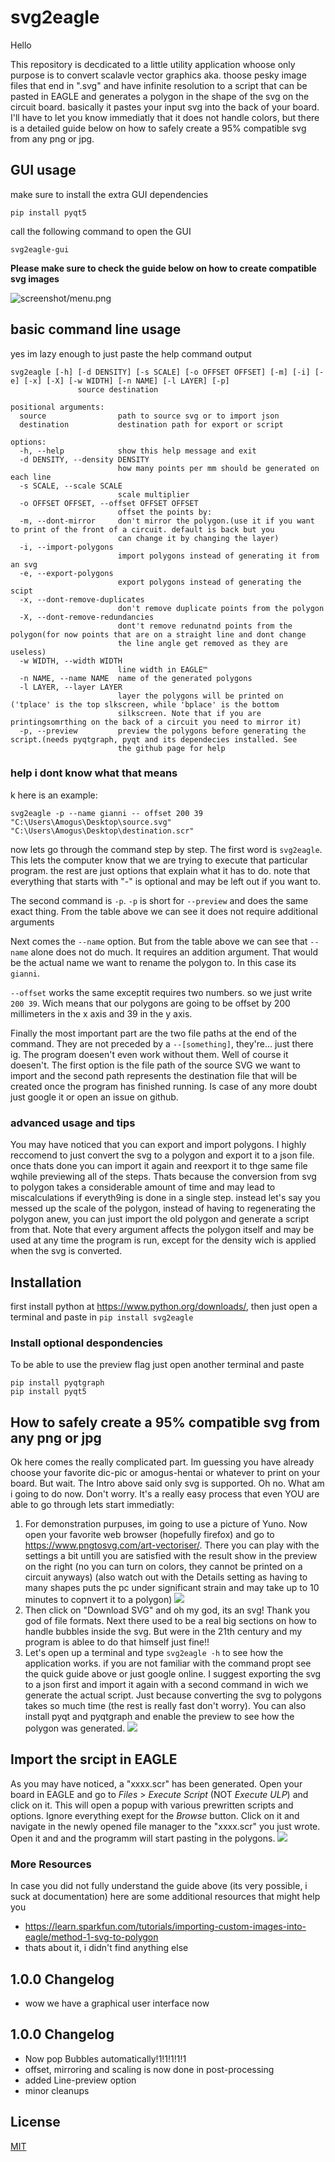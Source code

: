 # svg2eagle

Hello 

This repository is decdicated to a little utility application whoose only purpose is to convert scalavle vector graphics aka. thoose pesky image files that end in ".svg" and have infinite resolution to a script that can be pasted in EAGLE and generates a polygon in the shape of the svg on the circuit board. basically it pastes your input svg into the back of your board. I'll have to let you know immediatly that it does not handle colors, but there is a detailed guide below on how to safely create a 95% compatible svg from any png or jpg.

## GUI usage

make sure to install the extra GUI dependencies

```shell
pip install pyqt5
```

call the following command to open the GUI

```shell
svg2eagle-gui
```

**Please make sure to check the guide below on how to create compatible svg images**

![screenshot/menu.png](screenshot/menu.png)

## basic command line usage 
yes im lazy enough to just paste the help command output
```
svg2eagle [-h] [-d DENSITY] [-s SCALE] [-o OFFSET OFFSET] [-m] [-i] [-e] [-x] [-X] [-w WIDTH] [-n NAME] [-l LAYER] [-p]
               source destination

positional arguments:
  source                path to source svg or to import json
  destination           destination path for export or script

options:
  -h, --help            show this help message and exit
  -d DENSITY, --density DENSITY
                        how many points per mm should be generated on each line
  -s SCALE, --scale SCALE
                        scale multiplier
  -o OFFSET OFFSET, --offset OFFSET OFFSET
                        offset the points by:
  -m, --dont-mirror     don't mirror the polygon.(use it if you want to print of the front of a circuit. default is back but you
                        can change it by changing the layer)
  -i, --import-polygons
                        import polygons instead of generating it from an svg
  -e, --export-polygons
                        export polygons instead of generating the scipt
  -x, --dont-remove-duplicates
                        don't remove duplicate points from the polygon
  -X, --dont-remove-redundancies
                        dont't remove redunatnd points from the polygon(for now points that are on a straight line and dont change
                        the line angle get removed as they are useless)
  -w WIDTH, --width WIDTH
                        line width in EAGLE™
  -n NAME, --name NAME  name of the generated polygons
  -l LAYER, --layer LAYER
                        layer the polygons will be printed on ('tplace' is the top slkscreen, while 'bplace' is the bottom
                        silkscreen. Note that if you are printingsomrthing on the back of a circuit you need to mirror it)
  -p, --preview         preview the polygons before generating the script.(needs pyqtgraph, pyqt and its dependecies installed. See
                        the github page for help
```

### help i dont know what that means
k here is an example:
```
svg2eagle -p --name gianni -- offset 200 39 "C:\Users\Amogus\Desktop\source.svg" "C:\Users\Amogus\Desktop\destination.scr"
```
now lets go through the command step by step. The first word is `svg2eagle`. This lets the computer know that we are trying to execute that particular program. the rest are just options that explain what it has to do. note that everything that starts with "-" is optional and may be left out if you want to. 

The second command is `-p`. `-p` is short for `--preview` and does the same exact thing. From the table above we can see it does not require additional arguments

Next comes the `--name` option. But from the table above we can see that `--name` alone does not do much. It requires an addition argument. That would be the actual name we want to rename the polygon to. In this case its `gianni`. 

`--offset` works the same exceptit requires two numbers. so we just write `200 39`. Wich means that our polygons are going to be offset by 200 millimeters in the x axis and 39 in the y axis. 

Finally the most important part are the two file paths at the end of the command. They are not preceded by a `--[something]`, they're... just there ig. The program doesen't even work without them. Well of course it doesen't. The first option is the file path of the source SVG we want to import and the second path represents the destination file that will be created once the program has finished running. Is case of any more doubt just google it or open an issue on github.

### advanced usage and tips
You may have noticed that you can export and import polygons. I highly reccomend to just convert the svg to a polygon and export it to a json file. once thats done you can import it again and reexport it to thge same file wqhile previewing all of the steps. Thats because the conversion from svg to polygon takes a considerable amount of time and may lead to miscalculations if everyth9ing is done in a single step. instead let's say you messed up the scale of the polygon, instead of having to regenerating the polygon anew, you can just import the old polygon and generate a script from that. Note that every argument affects the polygon itself and may be used at any time the program is run, except for the density wich is applied when the svg is converted.

## Installation 
first install python at https://www.python.org/downloads/, then just open a terminal and paste in `pip install svg2eagle`

### Install optional despondencies

To be able to use the preview flag just open another terminal and paste 
```
pip install pyqtgraph
pip install pyqt5
```

## How to safely create a 95% compatible svg from any png or jpg

Ok here comes the really complicated part. Im guessing you have already choose your favorite dic-pic or amogus-hentai or whatever to print on your board. But wait. The Intro above said only svg is supported. Oh no. What am i going to do now. Don't worry. It's a really easy process that even YOU are able to go through lets start immediatly:

1. For demonstration purpuses, im going to use a picture of Yuno. Now open your favorite web browser (hopefully firefox) and go to https://www.pngtosvg.com/art-vectoriser/. There you can play with the settings a bit untill you are satisfied with the result show in the preview on the right (no you can turn on colors, they cannot be printed on a circuit anyways) (also watch out with the Details setting as having to many shapes puts the pc under significant strain and may take up to 10 minutes to copnvert it to a polygon)
   ![](screenshot/1.png)
2. Then click on "Download SVG" and oh my god, its an svg! Thank you god of file formats. Next there used to be a real big sections on how to handle bubbles inside the svg. But were in the 21th century and my program is ablee to do that himself just fine!!
3. Let's open up a terminal and type `svg2eagle -h` to see how the application works. if you are not familiar with the command propt see the quick guide above or just google online. I suggest exporting the svg to a json first and import it again with a second command in wich we generate the actual script. Just because converting the svg to polygons takes so much time (the rest is really fast don't worry). You can also install pyqt and pyqtgraph and enable the preview to see how the polygon was generated.  ![](screenshot/6.png)

## Import the srcipt in EAGLE
 As you may have noticed, a "xxxx.scr" has been generated. Open your board in EAGLE and go to *Files* > *Execute Script* (NOT *Execute ULP*) and click on it. This will open a popup with various prewritten scripts and options. Ignore everything exept for the *Browse*  button. Click on it and navigate in the newly opened file manager to the "xxxx.scr" you just wrote. Open it and and the programm will start pasting in the polygons. ![](screenshot/7.png)
### More Resources
In case you did not fully understand the guide above (its very possible, i suck at documentation) here are some additional resources that might help you
- https://learn.sparkfun.com/tutorials/importing-custom-images-into-eagle/method-1-svg-to-polygon
- thats about it, i didn't find anything else

## 1.0.0 Changelog

- wow we have a graphical user interface now

## 1.0.0 Changelog

- Now pop Bubbles automatically!1!1!1!1!1
- offset, mirroring and scaling is now done in post-processing
- added Line-preview option
- minor cleanups 

## License
[MIT](https://mit-license.org/)